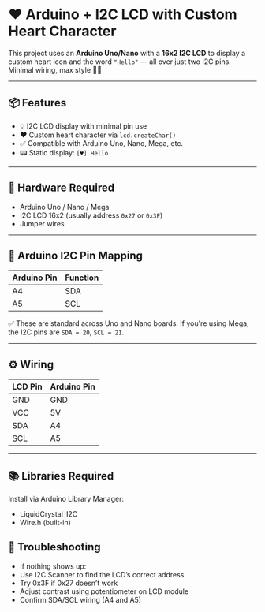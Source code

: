 # ❤️ Arduino + I2C LCD with Custom Heart Character

This project uses an **Arduino Uno/Nano** with a **16x2 I2C LCD** to display a custom heart icon and the word `"Hello"` — all over just two I2C pins. Minimal wiring, max style 💬💖

---

## 📦 Features

- 💡 I2C LCD display with minimal pin use
- ❤️ Custom heart character via `lcd.createChar()`
- ✅ Compatible with Arduino Uno, Nano, Mega, etc.
- 📟 Static display: `[♥] Hello`

---

## 🧰 Hardware Required

- Arduino Uno / Nano / Mega
- I2C LCD 16x2 (usually address `0x27` or `0x3F`)
- Jumper wires

---

## 🔌 Arduino I2C Pin Mapping

| Arduino Pin | Function |
|-------------|----------|
| A4          | SDA      |
| A5          | SCL      |

✅ These are standard across Uno and Nano boards. If you're using Mega, the I2C pins are `SDA = 20`, `SCL = 21`.

---

## ⚙️ Wiring

| LCD Pin | Arduino Pin |
|---------|-------------|
| GND     | GND         |
| VCC     | 5V          |
| SDA     | A4          |
| SCL     | A5          |

---
## 📚 Libraries Required

Install via Arduino Library Manager:
-	LiquidCrystal_I2C
-	Wire.h (built-in)
## 🧪 Troubleshooting

-	If nothing shows up:
-	Use I2C Scanner to find the LCD’s correct address
-	Try 0x3F if 0x27 doesn’t work
-	Adjust contrast using potentiometer on LCD module
-	Confirm SDA/SCL wiring (A4 and A5)